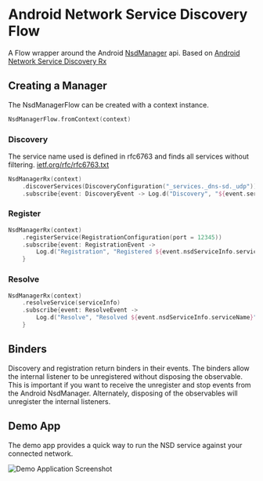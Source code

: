 # Android Network Service Discovery Flow
A Flow wrapper around the Android [NsdManager](https://developer.android.com/reference/android/net/nsd/NsdManager.html) api.
Based on [Android Network Service Discovery Rx](https://github.com/ToxicBakery/Android-Nsd-Rx)

## Creating a Manager
The NsdManagerFlow can be created with a context instance.

```kotlin
NsdManagerFlow.fromContext(context)
```

### Discovery
The service name used is defined in rfc6763 and finds all services without filtering.
[ietf.org/rfc/rfc6763.txt](http://www.ietf.org/rfc/rfc6763.txt)

```kotlin
NsdManagerRx(context)
    .discoverServices(DiscoveryConfiguration("_services._dns-sd._udp"))
    .subscribe{event: DiscoveryEvent -> Log.d("Discovery", "${event.service.serviceName}")}
```

### Register
```kotlin
NsdManagerRx(context)
    .registerService(RegistrationConfiguration(port = 12345))
    .subscribe{event: RegistrationEvent ->
        Log.d("Registration", "Registered ${event.nsdServiceInfo.serviceName}")
    }
```

### Resolve
```kotlin
NsdManagerRx(context)
    .resolveService(serviceInfo)
    .subscribe{event: ResolveEvent ->
        Log.d("Resolve", "Resolved ${event.nsdServiceInfo.serviceName}")
    }
```

## Binders
Discovery and registration return binders in their events. 
The binders allow the internal listener to be unregistered without disposing the observable.
This is important if you want to receive the unregister and stop events from the Android NsdManager.
Alternately, disposing of the observables will unregister the internal listeners.


## Demo App
The demo app provides a quick way to run the NSD service against your connected network.

![Demo Application Screenshot][demo-app-screenshot]

[demo-app-screenshot]: https://user-images.githubusercontent.com/1614281/42720862-9e983c8c-86fd-11e8-8d25-70ac04022a68.png